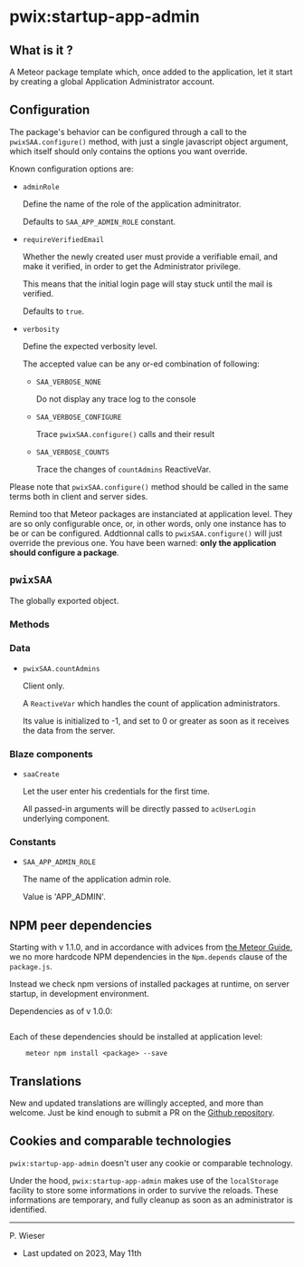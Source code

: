 # pwix:startup-app-admin

## What is it ?

A Meteor package template which, once added to the application, let it start by creating a global Application Administrator account.

## Configuration

The package's behavior can be configured through a call to the `pwixSAA.configure()` method, with just a single javascript object argument, which itself should only contains the options you want override.

Known configuration options are:

- `adminRole`

    Define the name of the role of the application adminitrator.

    Defaults to `SAA_APP_ADMIN_ROLE` constant.

- `requireVerifiedEmail`

    Whether the newly created user must provide a verifiable email, and make it verified, in order to get the Administrator privilege.

    This means that the initial login page will stay stuck until the mail is verified.

    Defaults to `true`.

- `verbosity`

    Define the expected verbosity level.

    The accepted value can be any or-ed combination of following:

    - `SAA_VERBOSE_NONE`

        Do not display any trace log to the console

    - `SAA_VERBOSE_CONFIGURE`

        Trace `pwixSAA.configure()` calls and their result

    - `SAA_VERBOSE_COUNTS`

        Trace the changes of `countAdmins` ReactiveVar.

Please note that `pwixSAA.configure()` method should be called in the same terms both in client and server sides.

Remind too that Meteor packages are instanciated at application level. They are so only configurable once, or, in other words, only one instance has to be or can be configured. Addtionnal calls to `pwixSAA.configure()` will just override the previous one. You have been warned: **only the application should configure a package**.

## `pwixSAA`

The globally exported object.

### Methods

### Data

 - `pwixSAA.countAdmins`

    Client only.

    A `ReactiveVar` which handles the count of application administrators.

    Its value is initialized to -1, and set to 0 or greater as soon as it receives the data from the server.

### Blaze components

- `saaCreate`

    Let the user enter his credentials for the first time.

    All passed-in arguments will be directly passed to `acUserLogin` underlying component.

### Constants

- `SAA_APP_ADMIN_ROLE`

    The name of the application admin role.

    Value is 'APP_ADMIN'.

## NPM peer dependencies

Starting with v 1.1.0, and in accordance with advices from [the Meteor Guide](https://guide.meteor.com/writing-atmosphere-packages.html#npm-dependencies), we no more hardcode NPM dependencies in the `Npm.depends` clause of the `package.js`. 

Instead we check npm versions of installed packages at runtime, on server startup, in development environment.

Dependencies as of v 1.0.0:
```
```

Each of these dependencies should be installed at application level:
```
    meteor npm install <package> --save
```

## Translations

New and updated translations are willingly accepted, and more than welcome. Just be kind enough to submit a PR on the [Github repository](https://github.com/trychlos/pwix-startup-app-admin/pulls).

## Cookies and comparable technologies

`pwix:startup-app-admin` doesn't user any cookie or comparable technology.

Under the hood, `pwix:startup-app-admin` makes use of the `localStorage` facility to store some informations in order to survive the reloads. These informations are temporary, and fully cleanup as soon as an administrator is identified.

---
P. Wieser
- Last updated on 2023, May 11th
